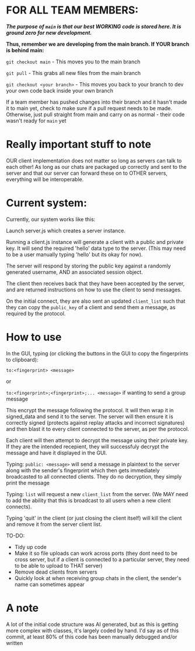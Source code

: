# FOR ALL TEAM MEMBERS:

***The purpose of `main` is that our best WORKING code is stored here. It is ground zero for new development.***

**Thus, remember we are developing from the main branch. If YOUR branch is behind main:**

`git checkout main` - This moves you to the main branch

`git pull` - This grabs all new files from the main branch

`git checkout <your branch>` - This moves you back to your branch to dev your own code back inside your own branch

If a team member has pushed changes into their branch and it hasn't made it to main yet, check to make sure if a pull request needs to be made. Otherwise, just pull straight from main and carry on as normal - their code wasn't ready for `main` yet

# Really important stuff to note

OUR client implementation does not matter so long as servers can talk to each other! As long as our chats are packaged up correctly and sent to the server and that our server can forward these on to OTHER servers, everything will be interoperable.

# Current system:

Currently, our system works like this:

Launch server.js which creates a server instance.

Running a client.js instance will generate a client with a public and private key. It will send the required 'hello' data type to the server. (This may need to be a user manually typing 'hello' but its okay for now).

The server will respond by storing the public key against a randomly generated username, AND an associated session object. 

The client then receives back that they have been accepted by the server, and are returned instructions on how to use the client to send messages.

On the initial connect, they are also sent an updated `client_list` such that they can copy the `public_key` of a client and send them a message, as required by the protocol.

# How to use

In the GUI, typing (or clicking the buttons in the GUI to copy the fingerprints to clipboard):

`to:<fingerprint> <message>`

or

`to:<fingerprint>;<fingerprint>;... <message>` if wanting to send a group message

This encrypt the message following the protocol. It will then wrap it in signed_data and send it to the server. The server will then ensure it is correctly signed (protects against replay attacks and incorrect signatures) and then blast it to every client connected to the server, as per the protocol.

Each client will then attempt to decrypt the message using their private key. If they are the intended recepient, they will successfuly decrypt the message and have it displayed in the GUI.

Typing: `public: <message>` will send a message in plaintext to the server along with the sender's fingerprint which then gets immediately broadcasted to all connected clients. They do no decryption, they simply print the message

Typing: `list` will request a new `client_list` from the server. (We MAY need to add the ability that this is broadcast to all users when a new client connects).

Typing 'quit' in the client (or just closing the client itself) will kill the client and remove it from the server client list.

TO-DO: 
- Tidy up code
- Make it so file uploads can work across ports (they dont need to be cross server, but if a client is connected to a particular server, they need to be able to upload to THAT server)
- Remove dead clients from servers
- Quickly look at when receiving group chats in the client, the sender's name can sometimes appear

# A note

A lot of the initial code structure was AI generated, but as this is getting more complex with classes, it's largely coded by hand. I'd say as of this commit, at least 80% of this code has been manually debugged and/or written


